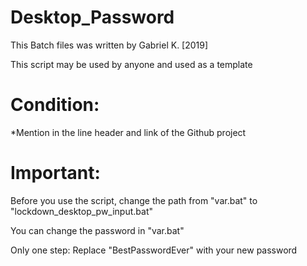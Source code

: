 # Desktop_Password
This Batch files was written by Gabriel K.
[2019]

This script may be used by anyone and used as a template

# Condition: 
*Mention in the line header and link of the Github project

# Important:

Before you use the script, change the path from "var.bat" to "lockdown_desktop_pw_input.bat"


You can change the password in "var.bat"
 
Only one step:
Replace "BestPasswordEver" with your new password
